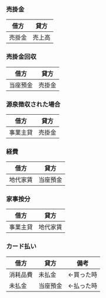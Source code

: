 ### 売掛金

| 借方 | 貸方 |
----|----
| 売掛金 | 売上高 |

### 売掛金回収

| 借方 | 貸方 |
----|----
| 当座預金 | 売掛金 |

### 源泉徴収された場合

| 借方 | 貸方 |
----|----
| 事業主貸 | 売掛金 |

### 経費

| 借方 | 貸方 |
----|----
| 地代家賃 | 当座預金 |

### 家事按分

| 借方 | 貸方 |
----|----
| 事業主貸 | 地代家賃 |

### カード払い

| 借方 | 貸方 | 備考 |
----|----|----
| 消耗品費 | 未払金 | ←買った時 |
| 未払金 | 当座預金 | ←払った時 |
